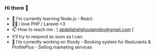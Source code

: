 ### Hi there 👋
- 🌱 I’m currently learning Node.js - React 
- 👨‍💻 i love PHP / Laravel <3
- 📫 How to reach me : [ abdellahelghoulamdev@gmail.com ]
- !I'll try to respond as soon as I can.
- 🔭 I’m currently working on Ifoody - Booking system for Resturants & ProfilePlus - Selling marketing services
<!--
**ABDELLAHdev01/ABDELLAHdev01** is a ✨ _special_ ✨ repository because its `README.md` (this file) appears on your GitHub profile.

Here are some ideas to get you started:

...

 ...
- 👯 I’m looking to collaborate on ...
- 🤔 I’m looking for help with ...
- 💬 Ask me about ...
- 📫 How to reach me: ...

- ⚡ Fun fact: ...
-->
